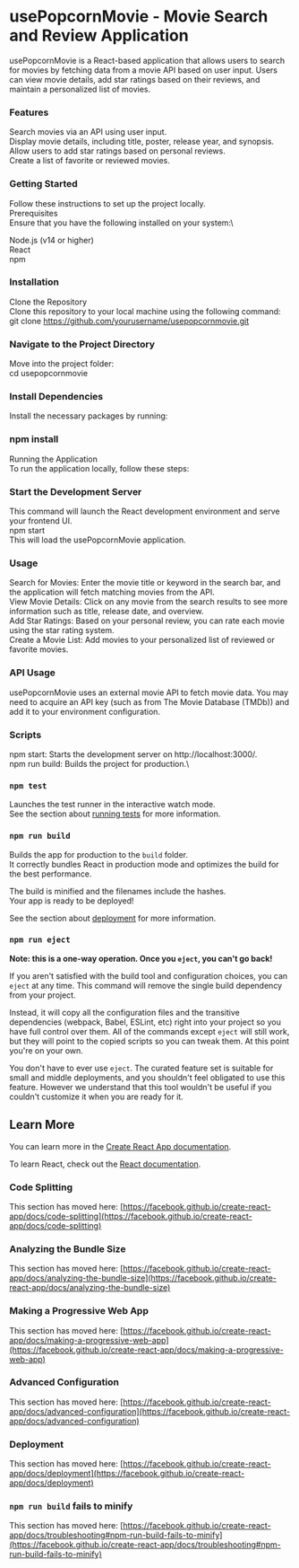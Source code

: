 # usePopcornMovie - Movie Search and Review Application
usePopcornMovie is a React-based application that allows users to search for movies by fetching data from a movie API based on user input. Users can view movie details, add star ratings based on their reviews, and maintain a personalized list of movies.

### Features
Search movies via an API using user input.\
Display movie details, including title, poster, release year, and synopsis.\
Allow users to add star ratings based on personal reviews.\
Create a list of favorite or reviewed movies.

### Getting Started
Follow these instructions to set up the project locally.\
Prerequisites\
Ensure that you have the following installed on your system:\

Node.js (v14 or higher)\
React\
npm

### Installation

Clone the Repository\
Clone this repository to your local machine using the following command:\
git clone https://github.com/yourusername/usepopcornmovie.git

### Navigate to the Project Directory
Move into the project folder:\
cd usepopcornmovie

### Install Dependencies
Install the necessary packages by running:

### npm install
Running the Application\
To run the application locally, follow these steps:

### Start the Development Server
This command will launch the React development environment and serve your frontend UI.\
npm start\
This will load the usePopcornMovie application.

### Usage
Search for Movies: Enter the movie title or keyword in the search bar, and the application will fetch matching movies from the API.\
View Movie Details: Click on any movie from the search results to see more information such as title, release date, and overview.\
Add Star Ratings: Based on your personal review, you can rate each movie using the star rating system.\
Create a Movie List: Add movies to your personalized list of reviewed or favorite movies.

### API Usage
usePopcornMovie uses an external movie API to fetch movie data. You may need to acquire an API key (such as from The Movie Database (TMDb)) and add it to your environment configuration.

### Scripts
npm start: Starts the development server on http://localhost:3000/.\
npm run build: Builds the project for production.\

### `npm test`

Launches the test runner in the interactive watch mode.\
See the section about [running tests](https://facebook.github.io/create-react-app/docs/running-tests) for more information.

### `npm run build`

Builds the app for production to the `build` folder.\
It correctly bundles React in production mode and optimizes the build for the best performance.

The build is minified and the filenames include the hashes.\
Your app is ready to be deployed!

See the section about [deployment](https://facebook.github.io/create-react-app/docs/deployment) for more information.

### `npm run eject`

**Note: this is a one-way operation. Once you `eject`, you can't go back!**

If you aren't satisfied with the build tool and configuration choices, you can `eject` at any time. This command will remove the single build dependency from your project.

Instead, it will copy all the configuration files and the transitive dependencies (webpack, Babel, ESLint, etc) right into your project so you have full control over them. All of the commands except `eject` will still work, but they will point to the copied scripts so you can tweak them. At this point you're on your own.

You don't have to ever use `eject`. The curated feature set is suitable for small and middle deployments, and you shouldn't feel obligated to use this feature. However we understand that this tool wouldn't be useful if you couldn't customize it when you are ready for it.

## Learn More

You can learn more in the [Create React App documentation](https://facebook.github.io/create-react-app/docs/getting-started).

To learn React, check out the [React documentation](https://reactjs.org/).

### Code Splitting

This section has moved here: [https://facebook.github.io/create-react-app/docs/code-splitting](https://facebook.github.io/create-react-app/docs/code-splitting)

### Analyzing the Bundle Size

This section has moved here: [https://facebook.github.io/create-react-app/docs/analyzing-the-bundle-size](https://facebook.github.io/create-react-app/docs/analyzing-the-bundle-size)

### Making a Progressive Web App

This section has moved here: [https://facebook.github.io/create-react-app/docs/making-a-progressive-web-app](https://facebook.github.io/create-react-app/docs/making-a-progressive-web-app)

### Advanced Configuration

This section has moved here: [https://facebook.github.io/create-react-app/docs/advanced-configuration](https://facebook.github.io/create-react-app/docs/advanced-configuration)

### Deployment

This section has moved here: [https://facebook.github.io/create-react-app/docs/deployment](https://facebook.github.io/create-react-app/docs/deployment)

### `npm run build` fails to minify

This section has moved here: [https://facebook.github.io/create-react-app/docs/troubleshooting#npm-run-build-fails-to-minify](https://facebook.github.io/create-react-app/docs/troubleshooting#npm-run-build-fails-to-minify)
